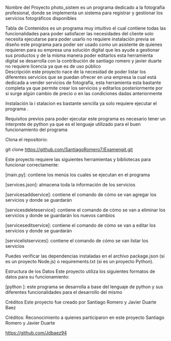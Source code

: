 Nombre del Proyecto
photo_sistem es un programa dedicado a la fotografía profesional, donde se implementa un sistema para registrar y gestionar los servicios fotográficos disponibles 

Tabla de Contenidos
es un programa muy intuitivo el cual contiene todas las funcionalidades para poder satisfacer las necesidades del cliente
solo necesita ejecutarse para poder usarlo no requiere instalación previa 
se diseño este programa para poder ser usado como un asistente de quienes requieren para su empresa una solución digital que les ayude a gestionar sus productos y de la misma manera poder editarlos 
esta herramienta digital se desarrolla con la contribución de santiago romero y javier duarte
no requiere licencia ya que es de uso público  
Descripción
este proyecto nace de la necesidad de poder listar los diferentes servicios que se puedan ofrecer en una empresa la cual está dedicada a vender servicios de fotografía, esta herramienta esta bastante completa ya que permite crear los servicios y editarlos posteriormente por si surge algún cambio de precio o en las condiciones dadas anteriormente 

Instalación
la i stalacion es bastante sencilla ya solo requiere ejecutar el programa .

Requisitos previos
para poder ejecutar este programa es necesario tener un interprete de python ya que es el lenguaje utilizado para el buen funcionamiento del programa 

Clona el repositorio:

git clone https://github.com/SantiagoRomero7/Examengit.git

Este proyecto requiere las siguientes herramientas y bibliotecas para funcionar correctamente:

[main.py]: contiene los menús los cuales se ejecutan en el programa 

[services.json]: almacena toda la información de los servicios 

[servicesaddservice]: contiene el comando de cómo se van agregar los servicios y donde se guardarán 

[servicesdeleteservice]: contiene el comando de cómo se van a eliminar los servicios y donde se guardarán los nuevos cambios 

[serviceseditservice]: contiene el comando de cómo se van a editar los servicios y donde se guardarán 

[servicelistservices]: contiene el comando de cómo se van listar los servicios


Puedes verificar las dependencias instaladas en el archivo package.json (si es un proyecto Node.js) o requirements.txt (si es un proyecto Python).

Estructura de los Datos
Este proyecto utiliza los siguientes formatos de datos para su funcionamiento:

[python ]: este programa se desarrolla a base del lenguaje de python y sus diferentes funcionalidades para el desarrollo del mismo 


Créditos
Este proyecto fue creado por Santiago Romero y Javier Duarte Baez


Créditos: Reconocimiento a quienes participaron en este proyecto Santiago Romero y Javier Duarte 

https://github.com/Jdbaez94

